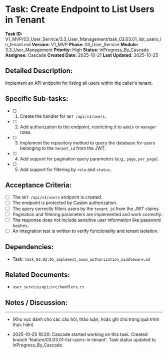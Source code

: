 # Task: Create Endpoint to List Users in Tenant

**Task ID:** V1_MVP/03_User_Service/3.3_User_Management/task_03.03.01_list_users_in_tenant.md
**Version:** V1_MVP
**Phase:** 03_User_Service
**Module:** 3.3_User_Management
**Priority:** High
**Status:** InProgress_By_Cascade
**Assignee:** Cascade 
**Created Date:** 2025-10-21
**Last Updated:** 2025-10-25

## Detailed Description:
Implement an API endpoint for listing all users within the caller's tenant.

## Specific Sub-tasks:
- [ ] 1. Create the handler for `GET /api/v1/users`.
- [ ] 2. Add authorization to the endpoint, restricting it to `admin` or `manager` roles.
- [ ] 3. Implement the repository method to query the database for users belonging to the `tenant_id` from the JWT.
- [ ] 4. Add support for pagination query parameters (e.g., `page`, `per_page`).
- [ ] 5. Add support for filtering by `role` and `status`.

## Acceptance Criteria:
- [ ] The `GET /api/v1/users` endpoint is created.
- [ ] The endpoint is protected by Casbin authorization.
- [ ] The query correctly filters users by the `tenant_id` from the JWT claims.
- [ ] Pagination and filtering parameters are implemented and work correctly.
- [ ] The response does not include sensitive user information like password hashes.
- [ ] An integration test is written to verify functionality and tenant isolation.

## Dependencies:
*   Task: `task_03.02.05_implement_axum_authorization_middleware.md`

## Related Documents:
*   `user_service/api/src/handlers.rs`

## Notes / Discussion:
---
*   (Khu vực dành cho các câu hỏi, thảo luận, hoặc ghi chú trong quá trình thực hiện)

* 2025-10-25 18:20: Cascade started working on this task. Created branch 'feature/03.03.01-list-users-in-tenant'. Task status updated to InProgress_By_Cascade.